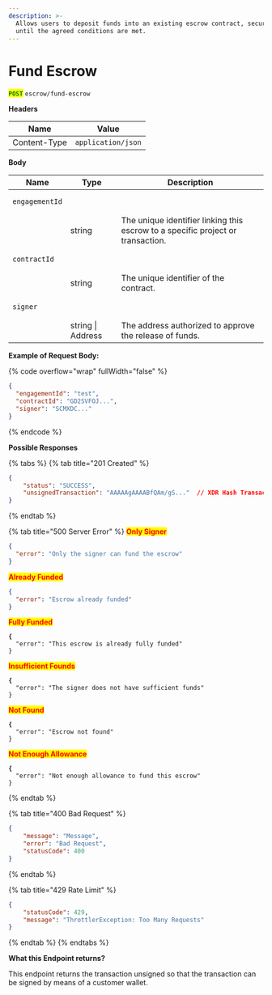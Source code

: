 ```yaml
---
description: >-
  Allows users to deposit funds into an existing escrow contract, securing them
  until the agreed conditions are met.
---
```


# Fund Escrow

<mark style="color:green;">**`POST`**</mark> `escrow/fund-escrow`



**Headers**

| Name         | Value              |
| ------------ | ------------------ |
| Content-Type | `application/json` |

**Body**

| Name                                  | Type              | Description                                                                     |
| ------------------------------------- | ----------------- | ------------------------------------------------------------------------------- |
| <pre><code>engagementId
</code></pre> | string            | The unique identifier linking this escrow to a specific project or transaction. |
| <pre><code>contractId
</code></pre>   | string            | The unique identifier of the contract.                                          |
| <pre><code>signer
</code></pre>       | string \| Address | The address authorized to approve the release of funds.                         |



**Example of Request Body:**

{% code overflow="wrap" fullWidth="false" %}
```json
{
  "engagementId": "test",
  "contractId": "GD2SVFOJ...",
  "signer": "SCMXDC..."
}
```
{% endcode %}



**Possible Responses**

{% tabs %}
{% tab title="201 Created" %}
```json
{
    "status": "SUCCESS",
    "unsignedTransaction": "AAAAAgAAAABfQAm/gS..."  // XDR Hash Transaction
}
```
{% endtab %}

{% tab title="500 Server Error" %}
<mark style="color:red;">**Only Signer**</mark>

```json
{
  "error": "Only the signer can fund the escrow"
}
```

<mark style="color:red;">**Already Funded**</mark>

```json
{
  "error": "Escrow already funded"
}
```

<mark style="color:red;">**Fully Funded**</mark>

<pre class="language-json"><code class="lang-json"><strong>{
</strong>  "error": "This escrow is already fully funded"
}
</code></pre>

<mark style="color:red;">**Insufficient Founds**</mark>

<pre class="language-json"><code class="lang-json"><strong>{
</strong>  "error": "The signer does not have sufficient funds"
}
</code></pre>

<mark style="color:red;">**Not Found**</mark>

<pre class="language-json"><code class="lang-json"><strong>{
</strong>  "error": "Escrow not found"
}
</code></pre>

<mark style="color:red;">**Not Enough Allowance**</mark>

<pre class="language-json"><code class="lang-json"><strong>{
</strong>  "error": "Not enough allowance to fund this escrow"
}
</code></pre>
{% endtab %}

{% tab title="400 Bad Request" %}
```json
{
    "message": "Message",
    "error": "Bad Request",
    "statusCode": 400
}

```
{% endtab %}

{% tab title="429 Rate Limit" %}
```json
{
    "statusCode": 429,
    "message": "ThrottlerException: Too Many Requests"
}
```
{% endtab %}
{% endtabs %}



**What this Endpoint returns?**

This endpoint returns the transaction unsigned so that the transaction can be signed by means of a customer wallet.



